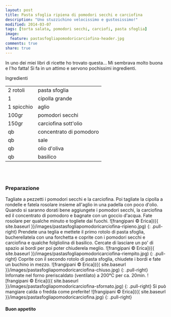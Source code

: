 ```yaml
---
layout: post
title: Pasta sfoglia ripiena di pomodori secchi e carciofina
description: "Uno stuzzichino velocissimo e gustosissimo!"
modified: 2014-03-07
tags: [torta salata, pomodori secchi, carciofi, pasta sfoglia]
image:
  feature: pastasfogliapomodoricarciofina-header.jpg
comments: true
share: true
---
```


In uno dei miei libri di ricette ho trovato questa... Mi sembrava molto buona e l'ho fatta! Si fa in un attimo e servono pochissimi ingredienti.


<div class="ingredients">
  <div class="ingredients-title">Ingredienti</div>
  <table>
    <tbody>
      <tr>
        <td>2 rotoli</td>
        <td>pasta sfoglia</td>
      </tr>
      <tr>
        <td>1</td>
        <td>cipolla grande</td>
      </tr>
      <tr>
        <td>1 spicchio</td>
        <td>aglio</td>
      </tr>
      <tr>
        <td>100gr</td>
        <td>pomodori secchi</td>
      </tr>
      <tr>
        <td>150gr</td>
        <td>carciofina sott'olio</td>
      </tr>
      <tr>
        <td>qb</td>
        <td>concentrato di pomodoro</td>
      </tr>
      <tr>
        <td>qb</td>
        <td>sale</td>
      </tr>
      <tr>
        <td>qb</td>
        <td>olio d'oliva</td>
      </tr>
      <tr>
        <td>qb</td>
        <td>basilico</td>
      </tr>
    </tbody>
  </table>
  <br></br>
</div>


<h3>
  <font color="grey">
    <i class="icon-cogs"></i>
  </font> Preparazione
</h3>

Tagliate a pezzetti i pomodori secchi e la carciofina. Poi tagliate la cipolla a rondelle e fatela rosolare insieme all'aglio in una padella con poco d'olio. Quando si saranno dorati bene aggiungete i pomodori secchi, la carciofina ed il concentrato di pomodoro e bagnate con un goccio d'acqua. Fate rosolare per qualche minuto e togliete dai fuochi.
![frangipani © Erica]({{ site.baseurl }}/images/pastasfogliapomodoricarciofina-ripieno.jpg)
{: .pull-right}
Prendete una teglia e mettete il primo rotolo di pasta sfoglia, bucherellatela con una forchetta e coprite con i pomodori secchi e carciofina e qualche folgliolina di basilico. Cercate di lasciare un po' di spazio ai bordi per poi poter chiuderela meglio.
![frangipani © Erica]({{ site.baseurl }}/images/pastasfogliapomodoricarciofina-riempito.jpg)
{: .pull-right}
Coprite con il secondo rotolo di pasta sfoglia, chiudete i bordi e fate un buchino in mezzo.
![frangipani © Erica]({{ site.baseurl }}/images/pastasfogliapomodoricarciofina-chiuso.jpg)
{: .pull-right}
Infornate nel forno preriscaldato (ventilato) a 200°C per ca. 20min.
![frangipani © Erica]({{ site.baseurl }}/images/pastasfogliapomodoricarciofina-sfornato.jpg)
{: .pull-right}
Si può mangiare calda o fredda come preferite!
![frangipani © Erica]({{ site.baseurl }}/images/pastasfogliapomodoricarciofina.jpg)
{: .pull-right}
 

<h4>Buon appetito
  <font color="red">
    <i class="icon-smile"></i>
  </font>
</h4>
